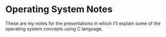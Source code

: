 # Operating System Notes

These are my notes for the presentations in which I'll explain some of the operating system concepts using C language. 